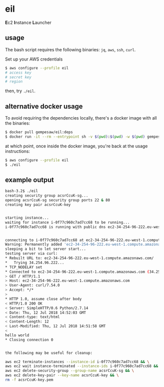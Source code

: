 # eil

**E**c2 **I**nstance **L**auncher

## usage

The bash script requires the following binaries: `jq`, `aws`, `ssh`, `curl`.

Set up your AWS credentials

```bash
$ aws configure --profile eil
# access key
# secret key
# region
```

then, try `./eil`.

## alternative docker usage

To avoid requiring the dependencies locally, there's a docker image
with all the binaries:

```bash
$ docker pull gempesaw/eil:deps
$ docker run -it --rm --entrypoint sh -v $(pwd):$(pwd) -w $(pwd) gempesaw/eil:deps
```

at which point, once inside the docker image, you're back at the usage
instructions:

```bash
$ aws configure --profile eil
$ ./eil
```

## example output

```bash
bash-3.2$ ./eil
creating security group acsrCcuK-sg...
opening acsrCcuK-sg security group ports 22 & 80
creating key pair acsrCcuK-key


starting instance...
waiting for instance i-0f77c960c7ad7cc68 to be running...
i-0f77c960c7ad7cc68 is running with public dns ec2-34-254-96-222.eu-west-1.compute.amazonaws.com.


connecting to i-0f77c960c7ad7cc68 at ec2-34-254-96-222.eu-west-1.compute.amazonaws.com to start server...
Warning: Permanently added 'ec2-34-254-96-222.eu-west-1.compute.amazonaws.com,34.254.96.222' (ECDSA) to the list of known hosts.
sleeping a bit to let server start...
testing server via curl:
* Rebuilt URL to: ec2-34-254-96-222.eu-west-1.compute.amazonaws.com/
*   Trying 34.254.96.222...
* TCP_NODELAY set
* Connected to ec2-34-254-96-222.eu-west-1.compute.amazonaws.com (34.254.96.222) port 80 (#0)
> GET / HTTP/1.1
> Host: ec2-34-254-96-222.eu-west-1.compute.amazonaws.com
> User-Agent: curl/7.54.0
> Accept: */*
>
* HTTP 1.0, assume close after body
< HTTP/1.0 200 OK
< Server: SimpleHTTP/0.6 Python/2.7.14
< Date: Thu, 12 Jul 2018 14:52:03 GMT
< Content-type: text/html
< Content-Length: 12
< Last-Modified: Thu, 12 Jul 2018 14:51:58 GMT
<
hello world
* Closing connection 0


the following may be useful for cleanup:

aws ec2 terminate-instances --instance-id i-0f77c960c7ad7cc68 && \
aws ec2 wait instance-terminated --instance-ids i-0f77c960c7ad7cc68 && \
aws ec2 delete-security-group --group-name acsrCcuK-sg && \
aws ec2 delete-key-pair --key-name acsrCcuK-key && \
rm -f acsrCcuK-key.pem
```
